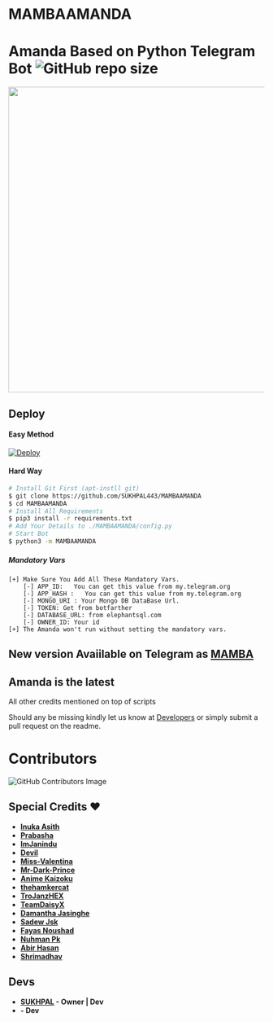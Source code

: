 # MAMBAAMANDA
# Amanda Based on Python Telegram Bot ![GitHub repo size](https://img.shields.io/github/repo-size/SUKHPAL443/MAMBAAMANDA?label=Repo%20Size)
<p align="middle">
  <img src="https://telegra.ph/file/a8a793a8716bdcc923fd3.jpg" width='600"'>
</p>

## Deploy

#### Easy Method
[![Deploy](https://www.herokucdn.com/deploy/button.svg)](https://heroku.com/deploy?template=https://github.com/SUKHPAL443/MAMBAAMANDA.git)

#### Hard Way
```sh
# Install Git First (apt-instll git)
$ git clone https://github.com/SUKHPAL443/MAMBAAMANDA
$ cd MAMBAAMANDA
# Install All Requirements 
$ pip3 install -r requirements.txt
# Add Your Details to ./MAMBAAMANDA/config.py
# Start Bot 
$ python3 -m MAMBAAMANDA
```

##### Mandatory Vars
```
[+] Make Sure You Add All These Mandatory Vars. 
    [-] APP_ID:   You can get this value from my.telegram.org
    [-] APP_HASH :   You can get this value from my.telegram.org
    [-] MONGO_URI : Your Mongo DB DataBase Url. 
    [-] TOKEN: Get from botfarther
    [-] DATABASE_URL: from elephantsql.com
    [-] OWNER_ID: Your id
[+] The Amanda won't run without setting the mandatory vars.
```

## New version Avaiilable on Telegram as [MAMBA](https://t.me/TEAM_MAMBABOT)
## Amanda is the latest

All other credits mentioned on top of scripts

Should any be missing kindly let us know at [Developers](https://t.me/MAMBA_NETWORK) or simply submit a pull request on the readme.

# Contributors
![GitHub Contributors Image](https://contrib.rocks/image?repo=SUKHPAL443/MAMBAAMANDA)

## Special Credits ❤

- **[Inuka Asith](https://github.com/inukaasith)**
- **[Prabasha](https://github.com/prabhasha-p/)**
- **[ImJanindu](https://github.com/imjanindu)** 
- **[Devil](https://github.com/lucifeermorningstar)** 
- **[Miss-Valentina](https://github.com/Miss-Valentina)** 
- **[Mr-Dark-Prince](https://github.com/Mr-Dark-Prince/)** 
- **[Anime Kaizoku](https://github.com/AnimeKaizoku)**
- **[thehamkercat](https://github.com/thehamkercat/)**
- **[TroJanzHEX](https://github.com/TroJanzHEX/)**
- **[TeamDaisyX](https://github.com/teamdaisyx)**
- **[Damantha Jasinghe](https://github.com/Damantha126)**
- **[Sadew Jsk](https://Github.com/sadew451)**
- **[Fayas Noushad](https://github.com/FayasNoushad)**
- **[Nuhman Pk](https://github.com/bughunter0)**
- **[Abir Hasan](https://github.com/AbirHasan2005)**
- **[Shrimadhav](https://github.com/SpEcHiDe)**
  

## Devs

- **[SUKHPAL](https://github.com/SUKHPAL443) - Owner | Dev**
- **[](https://github.com/) - Dev**
